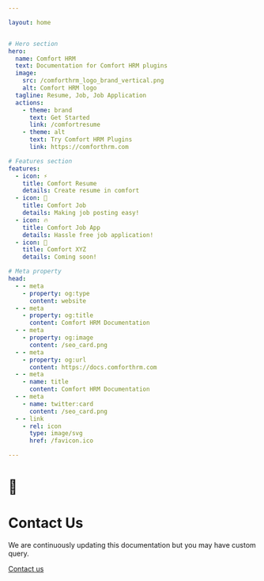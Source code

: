 ```yaml
---

layout: home


# Hero section
hero:
  name: Comfort HRM
  text: Documentation for Comfort HRM plugins
  image:
    src: /comforthrm_logo_brand_vertical.png
    alt: Comfort HRM logo
  tagline: Resume, Job, Job Application
  actions:
    - theme: brand
      text: Get Started
      link: /comfortresume
    - theme: alt
      text: Try Comfort HRM Plugins
      link: https://comforthrm.com

# Features section
features:
  - icon: ⚡️
    title: Comfort Resume
    details: Create resume in comfort
  - icon: 🎉
    title: Comfort Job
    details: Making job posting easy!
  - icon: 🔥
    title: Comfort Job App
    details: Hassle free job application!
  - icon: 🎀
    title: Comfort XYZ
    details: Coming soon!

# Meta property
head:
  - - meta
    - property: og:type
      content: website
  - - meta
    - property: og:title
      content: Comfort HRM Documentation
  - - meta
    - property: og:image
      content: /seo_card.png
  - - meta
    - property: og:url
      content: https://docs.comforthrm.com
  - - meta
    - name: title
      content: Comfort HRM Documentation
  - - meta
    - name: twitter:card
      content: /seo_card.png
  - - link
    - rel: icon
      type: image/svg
      href: /favicon.ico

---
```


<!-- Custom home layout -->
<div class="custom-layout custom-layout-1">
  <h1>🏀</h1>
  <h1>Contact Us</h1>
  <p>We are continuously updating this documentation but you may have custom query.</p>
  <a href="https://comforthrm.com/contact-us" target="_blank" class="btn">Contact us</a>
</div>
